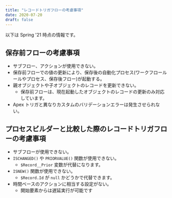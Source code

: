 ```yaml
---
title: "レコードトリガフローの考慮事項"
date: 2020-07-20
draft: false
---
```

以下は Spring '21 時点の情報です。

## 保存前フローの考慮事項
* サブフロー、アクションが使用できない。
* 保存前フローでの値の更新により、保存後の自動化プロセス(ワークフロールールやプロセス、保存後フロー)が起動する。
* 親オブジェクトや子オブジェクトのレコードを更新できない。
  * 保存前フローは、現在起動したオブジェクトのレコードの更新のみ対応しています。
* Apex トリガと異なりカスタムのバリデーションエラーは発生させられない。

## プロセスビルダーと比較した際のレコードトリガフローの考慮事項
* サブフローが使用できない。
* `ISCHANGED()` や `PRIORVALUE()` 関数が使用できない。
  * `$Record__Prior` 変数が代替になります。
* `ISNEW()` 関数が使用できない。
    * `$Record.Id` が `null` かどうかで代替できます。
* 時間ベースのアクションに相当する設定がない。
  * 開始要素からは遅延実行が可能です
